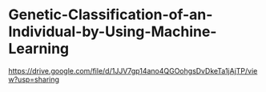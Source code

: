 # Genetic-Classification-of-an-Individual-by-Using-Machine-Learning
https://drive.google.com/file/d/1JJV7gp14ano4QGOohgsDvDkeTa1jAjTP/view?usp=sharing
